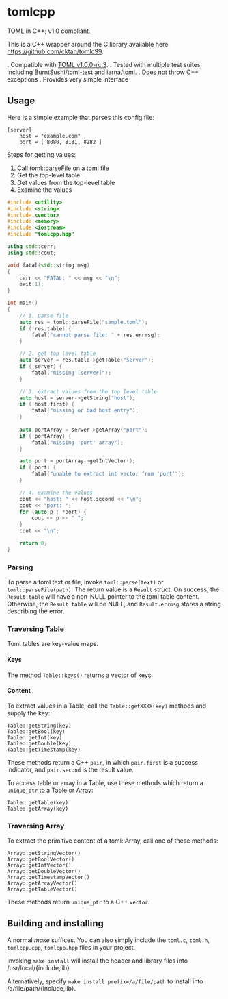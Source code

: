 # tomlcpp
TOML in C++; v1.0 compliant.

This is a C++ wrapper around the C library available here: https://github.com/cktan/tomlc99.

. Compatible with [TOML v1.0.0-rc.3](https://toml.io/en/v1.0.0-rc.3).
. Tested with multiple test suites, including BurntSushi/toml-test and iarna/toml.
. Does not throw C++ exceptions
. Provides very simple interface

## 

## Usage

Here is a simple example that parses this config file:

```
[server]
	host = "example.com"
	port = [ 8080, 8181, 8282 ]
```

Steps for getting values:

1. Call toml::parseFile on a toml file
2. Get the top-level table
3. Get values from the top-level table
4. Examine the values

```c++
#include <utility>
#include <string>
#include <vector>
#include <memory>
#include <iostream>
#include "tomlcpp.hpp"

using std::cerr;
using std::cout;

void fatal(std::string msg)
{
	cerr << "FATAL: " << msg << "\n";
	exit(1);
}

int main()
{
	// 1. parse file
	auto res = toml::parseFile("sample.toml");
	if (!res.table) {
		fatal("cannot parse file: " + res.errmsg);
	}

	// 2. get top level table
	auto server = res.table->getTable("server");
	if (!server) {
		fatal("missing [server]");
	}

	// 3. extract values from the top level table
	auto host = server->getString("host");
	if (!host.first) {
		fatal("missing or bad host entry");
	}
	
	auto portArray = server->getArray("port");
	if (!portArray) {
		fatal("missing 'port' array");
	}

	auto port = portArray->getIntVector();
	if (!port) {
		fatal("unable to extract int vector from 'port'");
	}

	// 4. examine the values
	cout << "host: " << host.second << "\n";
	cout << "port: ";
	for (auto p : *port) {
		cout << p << " ";
	}
	cout << "\n";

	return 0;
}
```

### Parsing

To parse a toml text or file, invoke `toml::parse(text)` or `toml::parseFile(path)`. 
The return value is a `Result` struct. On success, the `Result.table` will have a non-NULL 
pointer to the toml table content. Otherwise, the `Result.table` will be NULL, and `Result.errmsg` 
stores a string describing the error.

### Traversing Table

Toml tables are key-value maps. 

#### Keys

The method `Table::keys()` returns a vector of keys.

#### Content

To extract values in a Table, call the `Table::getXXXX(key)` methods and supply the key:

```
Table::getString(key)
Table::getBool(key)
Table::getInt(key)
Table::getDouble(key)
Table::getTimestamp(key)
```

These methods return a C++ `pair`, in which `pair.first` is a success indicator, and `pair.second` is the result value.

To access table or array in a Table, use these methods which return a `unique_ptr` to a Table or Array:

```
Table::getTable(key)
Table::getArray(key)
```

### Traversing Array

To extract the primitive content of a toml::Array, call one of these methods:

```
Array::getStringVector()
Array::getBoolVector()
Array::getIntVector()
Array::getDoubleVector()
Array::getTimestampVector()
Array::getArrayVector()
Array::getTableVector()
```

These methods return `unique_ptr` to a C++ `vector`.

## Building and installing

A normal *make* suffices. You can also simply include the
`toml.c`, `toml.h`, `tomlcpp.cpp`, `tomlcpp.hpp` files in your project.

Invoking `make install` will install the header and library files into 
/usr/local/{include,lib}.

Alternatively, specify `make install prefix=/a/file/path` to install into
/a/file/path/{include,lib}.
